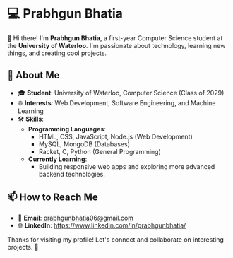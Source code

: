 # 💻 Prabhgun Bhatia  

👋 Hi there! I'm **Prabhgun Bhatia**, a first-year Computer Science student at the **University of Waterloo**. I'm passionate about technology, learning new things, and creating cool projects.  

## 🌟 About Me  
- 🎓 **Student**: University of Waterloo, Computer Science (Class of 2029)  
- 🌐 **Interests**: Web Development, Software Engineering, and Machine Learning  
- 🛠️ **Skills**:  
  - **Programming Languages**:  
    - HTML, CSS, JavaScript, Node.js (Web Development)  
    - MySQL, MongoDB (Databases)  
    - Racket, C, Python (General Programming)  
  - **Currently Learning**:
    - Building responsive web apps and exploring more advanced backend technologies.
 

## 📫 How to Reach Me  
- 📧 **Email**: prabhgunbhatia06@gmail.com 
- 🌐 **LinkedIn**: https://www.linkedin.com/in/prabhgunbhatia/ 

Thanks for visiting my profile! Let's connect and collaborate on interesting projects. 🚀  
